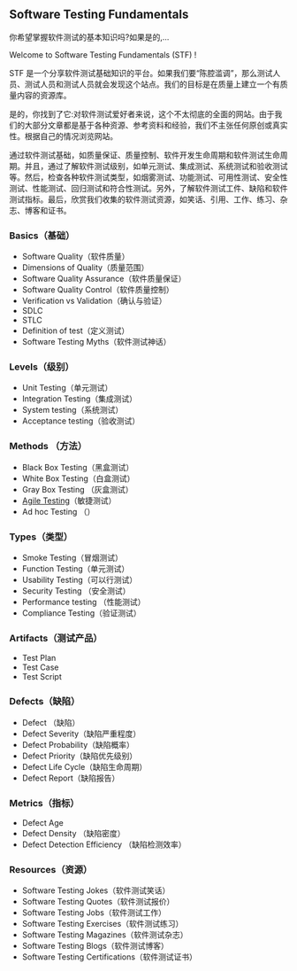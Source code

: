 ## Software Testing Fundamentals

你希望掌握软件测试的基本知识吗?如果是的,…

Welcome to Software Testing Fundamentals (STF) !

STF 是一个分享软件测试基础知识的平台。如果我们要“陈腔滥调”，那么测试人员、测试人员和测试人员就会发现这个站点。我们的目标是在质量上建立一个有质量内容的资源库。

是的，你找到了它:对软件测试爱好者来说，这个不太彻底的全面的网站。由于我们的大部分文章都是基于各种资源、参考资料和经验，我们不主张任何原创或真实性。根据自己的情况浏览网站。


通过软件测试基础，如质量保证、质量控制、软件开发生命周期和软件测试生命周期。并且，通过了解软件测试级别，如单元测试、集成测试、系统测试和验收测试等。然后，检查各种软件测试类型，如烟雾测试、功能测试、可用性测试、安全性测试、性能测试、回归测试和符合性测试。另外，了解软件测试工件、缺陷和软件测试指标。最后，欣赏我们收集的软件测试资源，如笑话、引用、工作、练习、杂志、博客和证书。

### Basics（基础）
* Software Quality（软件质量）
* Dimensions of Quality（质量范围）
* Software Quality Assurance（软件质量保证）
* Software Quality Control（软件质量控制）
* Verification vs Validation（确认与验证）
* SDLC
* STLC
* Definition of test（定义测试）
* Software Testing Myths（软件测试神话）

### Levels（级别）

* Unit Testing（单元测试）
* Integration Testing（集成测试）
* System testing（系统测试）
* Acceptance testing（验收测试）

### Methods （方法）

* Black Box Testing（黑盒测试）
* White Box Testing（白盒测试）
* Gray Box Testing （灰盒测试）
* [Agile Testing](敏捷测试.md)（敏捷测试）
* Ad hoc Testing  （）

### Types（类型）

* Smoke Testing（冒烟测试）
* Function Testing（单元测试）
* Usability Testing（可以行测试）
* Security Testing （安全测试）
* Performance testing （性能测试）
* Compliance Testing（验证测试）

### Artifacts（测试产品）

* Test Plan 
* Test Case
* Test Script

### Defects（缺陷）

* Defect （缺陷）
* Defect Severity（缺陷严重程度）
* Defect Probability（缺陷概率）
* Defect Priority（缺陷优先级别）
* Defect Life Cycle（缺陷生命周期）
* Defect Report（缺陷报告）

### Metrics（指标）

* Defect Age 
* Defect Density （缺陷密度）
* Defect Detection Efficiency （缺陷检测效率）

### Resources（资源）

* Software Testing Jokes（软件测试笑话）
* Software Testing Quotes（软件测试报价）
* Software Testing Jobs（软件测试工作）
* Software Testing Exercises（软件测试练习）
* Software Testing Magazines（软件测试杂志）
* Software Testing Blogs（软件测试博客）
* Software Testing Certifications（软件测试证书）
